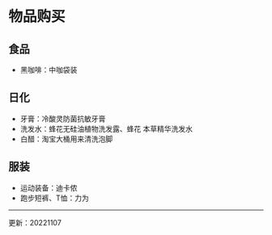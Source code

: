 # 物品购买

## 食品

- 黑咖啡：中咖袋装


## 日化

- 牙膏：冷酸灵防菌抗敏牙膏
- 洗发水：蜂花无硅油植物洗发露、蜂花 本草精华洗发水
- 白醋：淘宝大桶用来清洗泡脚


## 服装

- 运动装备：迪卡侬
- 跑步短裤、T恤：力为


---

更新：20221107